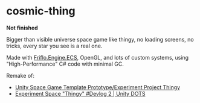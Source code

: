 # cosmic-thing

**Not finished**

Bigger than visible universe space game like thingy, no loading screens, no tricks, every star you see is a real one.

Made with [Friflo.Engine.ECS](https://github.com/friflo/Friflo.Engine.ECS), OpenGL, and lots of custom systems, using "High-Performance" C# code with minimal GC.

Remake of:
- [Unity Space Game Template Prototype/Experiment Project Thingy](https://www.youtube.com/watch?v=cyjfxaAUsTI)
- [Experiment Space "Thingy" #Devlog 2 | Unity DOTS](https://www.youtube.com/watch?v=a0wng5QbfKE)
